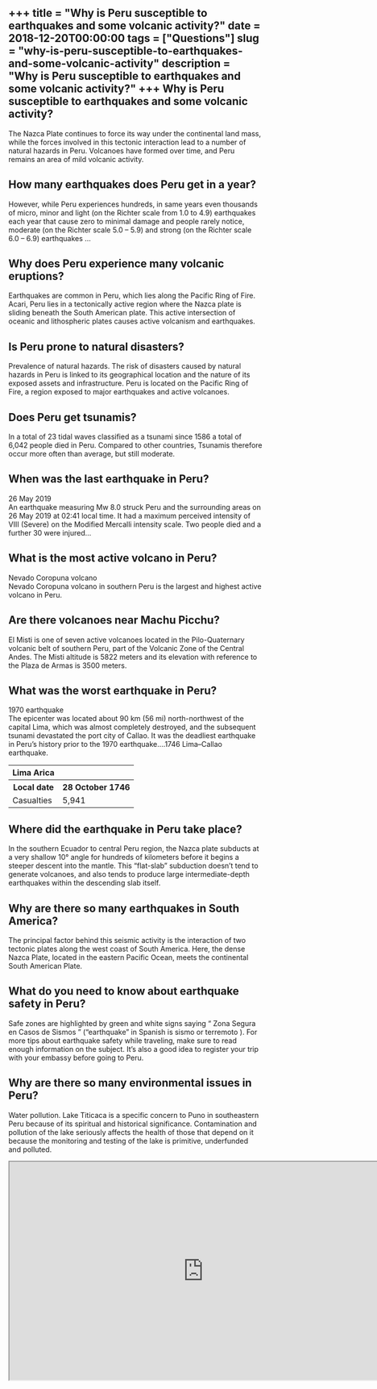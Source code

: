 +++
title = "Why is Peru susceptible to earthquakes and some volcanic activity?"
date = 2018-12-20T00:00:00
tags = ["Questions"]
slug = "why-is-peru-susceptible-to-earthquakes-and-some-volcanic-activity"
description = "Why is Peru susceptible to earthquakes and some volcanic activity?"
+++
Why is Peru susceptible to earthquakes and some volcanic activity?
------------------------------------------------------------------

The Nazca Plate continues to force its way under the continental land mass, while the forces involved in this tectonic interaction lead to a number of natural hazards in Peru. Volcanoes have formed over time, and Peru remains an area of mild volcanic activity.

How many earthquakes does Peru get in a year?
---------------------------------------------

However, while Peru experiences hundreds, in same years even thousands of micro, minor and light (on the Richter scale from 1.0 to 4.9) earthquakes each year that cause zero to minimal damage and people rarely notice, moderate (on the Richter scale 5.0 – 5.9) and strong (on the Richter scale 6.0 – 6.9) earthquakes …

Why does Peru experience many volcanic eruptions?
-------------------------------------------------

Earthquakes are common in Peru, which lies along the Pacific Ring of Fire. Acari, Peru lies in a tectonically active region where the Nazca plate is sliding beneath the South American plate. This active intersection of oceanic and lithospheric plates causes active volcanism and earthquakes.

Is Peru prone to natural disasters?
-----------------------------------

Prevalence of natural hazards. The risk of disasters caused by natural hazards in Peru is linked to its geographical location and the nature of its exposed assets and infrastructure. Peru is located on the Pacific Ring of Fire, a region exposed to major earthquakes and active volcanoes.

Does Peru get tsunamis?
-----------------------

In a total of 23 tidal waves classified as a tsunami since 1586 a total of 6,042 people died in Peru. Compared to other countries, Tsunamis therefore occur more often than average, but still moderate.

When was the last earthquake in Peru?
-------------------------------------

26 May 2019  
An earthquake measuring Mw 8.0 struck Peru and the surrounding areas on 26 May 2019 at 02:41 local time. It had a maximum perceived intensity of VIII (Severe) on the Modified Mercalli intensity scale. Two people died and a further 30 were injured…

What is the most active volcano in Peru?
----------------------------------------

Nevado Coropuna volcano  
Nevado Coropuna volcano in southern Peru is the largest and highest active volcano in Peru.

Are there volcanoes near Machu Picchu?
--------------------------------------

El Misti is one of seven active volcanoes located in the Pilo-Quaternary volcanic belt of southern Peru, part of the Volcanic Zone of the Central Andes. The Misti altitude is 5822 meters and its elevation with reference to the Plaza de Armas is 3500 meters.

What was the worst earthquake in Peru?
--------------------------------------

1970 earthquake  
The epicenter was located about 90 km (56 mi) north-northwest of the capital Lima, which was almost completely destroyed, and the subsequent tsunami devastated the port city of Callao. It was the deadliest earthquake in Peru’s history prior to the 1970 earthquake….1746 Lima–Callao earthquake.

<table><tr><th>Lima Arica</th></tr><tr><th>Local date</th><th>28 October 1746</th></tr><tr><td>Casualties</td><td>5,941</td></tr></table>

Where did the earthquake in Peru take place?
--------------------------------------------

In the southern Ecuador to central Peru region, the Nazca plate subducts at a very shallow 10° angle for hundreds of kilometers before it begins a steeper descent into the mantle. This “flat-slab” subduction doesn’t tend to generate volcanoes, and also tends to produce large intermediate-depth earthquakes within the descending slab itself.

Why are there so many earthquakes in South America?
---------------------------------------------------

The principal factor behind this seismic activity is the interaction of two tectonic plates along the west coast of South America. Here, the dense Nazca Plate, located in the eastern Pacific Ocean, meets the continental South American Plate.

What do you need to know about earthquake safety in Peru?
---------------------------------------------------------

Safe zones are highlighted by green and white signs saying “ Zona Segura en Casos de Sismos ” (“earthquake” in Spanish is sismo or terremoto ). For more tips about earthquake safety while traveling, make sure to read enough information on the subject. It’s also a good idea to register your trip with your embassy before going to Peru.

Why are there so many environmental issues in Peru?
---------------------------------------------------

Water pollution. Lake Titicaca is a specific concern to Puno in southeastern Peru because of its spiritual and historical significance. Contamination and pollution of the lake seriously affects the health of those that depend on it because the monitoring and testing of the lake is primitive, underfunded and polluted.

<iframe allow="accelerometer; autoplay; clipboard-write; encrypted-media; gyroscope; picture-in-picture" allowfullscreen="" class="__youtube_prefs__  epyt-is-override  no-lazyload" data-no-lazy="1" data-origheight="433" data-origwidth="770" data-skipgform_ajax_framebjll="" height="433" id="_ytid_31007" loading="lazy" src="https://www.youtube.com/embed/a2cVnh9DHgM?enablejsapi=1&autoplay=0&cc_load_policy=0&cc_lang_pref=&iv_load_policy=1&loop=0&modestbranding=0&rel=1&fs=1&playsinline=0&autohide=2&theme=dark&color=red&controls=1&" title="YouTube player" width="770"></iframe>